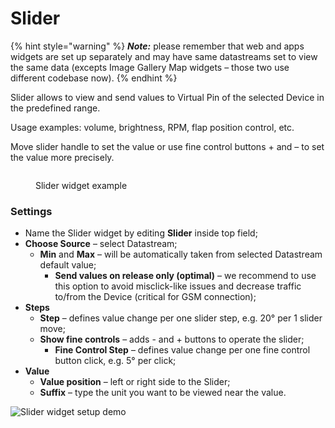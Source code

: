 # Slider

{% hint style="warning" %}
_**Note:**_ please remember that web and apps widgets are set up separately and may have same datastreams set to view the same data (excepts Image Gallery Map widgets – those two use different codebase now).
{% endhint %}

Slider allows to view and send values to Virtual Pin of the selected Device in the predefined range.&#x20;

Usage examples: volume, brightness, RPM, flap position control, etc.&#x20;

Move slider handle to set the value or use fine control buttons + and – to set the value more precisely.

<figure><img src="https://files.gitbook.com/v0/b/gitbook-legacy-files/o/assets%2F-MBFTVMf7L6S67HOuqVC%2F-MVLXy69EogCOTmSZVul%2F-MVLoTyWUvXLyyyIQZJN%2FSlider.gif?alt=media&#x26;token=cd84f5e7-bf8f-4929-88f6-911fdeb93e06" alt=""><figcaption><p>Slider widget example</p></figcaption></figure>

### Settings

* Name the Slider widget by editing **Slider** inside top field;&#x20;
* **Choose Source** – select Datastream;
  * **Min** and **Max** – will be automatically taken from selected Datastream default value;&#x20;
    * **Send values on release only (optimal)** – we recommend to use this option to avoid misclick-like issues and decrease traffic to/from the Device (critical for GSM connection); &#x20;
* **Steps** &#x20;
  * **Step** – defines value change per one slider step, e.g. 20° per 1 slider move;
  * **Show fine controls** – adds - and + buttons to operate the slider;
    * **Fine Control Step** – defines value change per one fine control button click, e.g. 5° per click;
* **Value** &#x20;
  * **Value position** – left or right side to the Slider;
  * **Suffix** – type the unit you want to be viewed near the value.

![Slider widget setup demo](../../.gitbook/assets/slider\_setup.gif)
